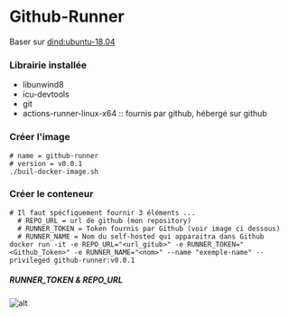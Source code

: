# Github-Runner
Baser sur [dind:ubuntu-18.04](https://github.com/UNamurCSFaculty/docker-registry/tree/master/dind)

### Librairie installée
* libunwind8 
* icu-devtools
* git
* actions-runner-linux-x64 :: fournis par github, hébergé sur github

### Créer l'image
```
# name = github-runner
# version = v0.0.1
./buil-docker-image.sh
```

### Créer le conteneur
```
# Il faut spécfiquement fournir 3 éléments ...
  # REPO_URL = url de github (mon repository)
  # RUNNER_TOKEN = Token fournis par Github (voir image ci dessous)
  # RUNNER_NAME = Nom du self-hosted qui apparaitra dans Github
docker run -it -e REPO_URL="<url_gitub>" -e RUNNER_TOKEN="<Github_Token>" -e RUNNER_NAME="<nom>" --name "exemple-name" --privileged github-runner:v0.0.1
```

##### RUNNER_TOKEN & REPO_URL
![alt](https://github.com/UNamurCSFaculty/docker-registry/raw/master/github-runner/repo_url_and_runner_token.png)
